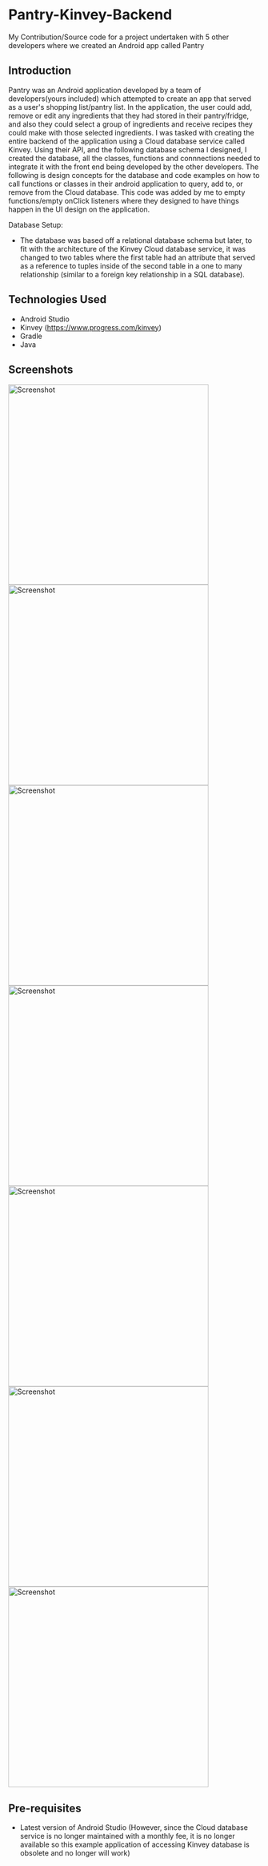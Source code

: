 # Pantry-Kinvey-Backend
My Contribution/Source code for a project undertaken with 5 other developers where we created an Android app called Pantry

Introduction
------------
Pantry was an Android application developed by a team of developers(yours included) which attempted to create an app that served as a user's shopping list/pantry list. In the application, the user could add, remove or edit any ingredients that they had stored in their pantry/fridge, and also they could select a group of ingredients and receive recipes they could make with those selected ingredients.
I was tasked with creating the entire backend of the application using a Cloud database service called Kinvey. Using their API, and the following database schema I designed, I created the database, all the classes, functions and connnections needed to integrate it with the front end being developed by the other developers. The following is design concepts for the database and code examples on how to call functions or classes in their android application to query, add to, or remove from the Cloud database. This code was added by me to empty functions/empty onClick listeners where they designed to have things happen in the UI design on the application.

Database Setup:
* The database was based off a relational database schema but later, to fit with the architecture of the Kinvey Cloud database service, it was changed to two tables where the first table had an attribute that served as a reference to tuples inside of the second table in a one to many relationship (similar to a foreign key relationship in a SQL database).


Technologies Used
-------------
* Android Studio
* Kinvey (https://www.progress.com/kinvey)
* Gradle
* Java 

Screenshots
-------------
<img src="https://user-images.githubusercontent.com/39919952/61255154-09207600-a72d-11e9-8de2-bda8a9dd087d.png" height="400" alt="Screenshot"/> 
<img src="https://user-images.githubusercontent.com/39919952/61255155-09207600-a72d-11e9-8de8-7e31509f0f0b.png" height="400" alt="Screenshot"/> 
<img src="https://user-images.githubusercontent.com/39919952/61255156-09207600-a72d-11e9-9402-45599553fc52.png" height="400" alt="Screenshot"/> 
<img src="https://user-images.githubusercontent.com/39919952/61255157-09207600-a72d-11e9-85e7-2e203293d796.png" height="400" alt="Screenshot"/> 
<img src="https://user-images.githubusercontent.com/39919952/61255158-09207600-a72d-11e9-82fd-075715a56705.png" width="400" alt="Screenshot"/> 
<img src="https://user-images.githubusercontent.com/39919952/61255159-09207600-a72d-11e9-9bc8-77060bc9eb1d.png" height="400" alt="Screenshot"/> 
<img src="https://user-images.githubusercontent.com/39919952/61255160-09207600-a72d-11e9-8c1e-9797d2e9c3b8.png" height="400" alt="Screenshot"/> 

Pre-requisites
--------------

- Latest version of Android Studio
(However, since the Cloud database service is no longer maintained with a monthly fee, it is no longer available so this example application of accessing Kinvey database is obsolete and no longer will work)
